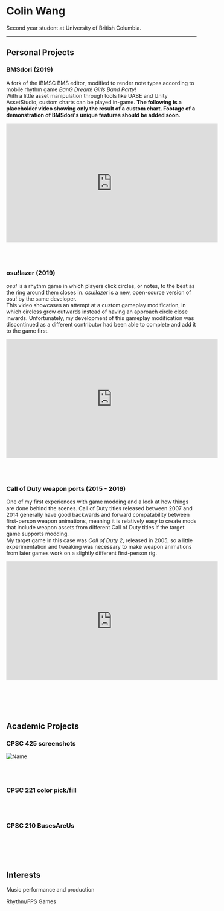 # Colin Wang

Second year student at University of British Columbia.

---

## Personal Projects

### BMSdori (2019)
A fork of the iBMSC BMS editor, modified to render note types according to mobile rhythm game *BanG Dream! Girls Band Party!*  
With a little asset manipulation through tools like UABE and Unity AssetStudio, custom charts can be played in-game.
**The following is a placeholder video showing only the result of a custom chart. Footage of a demonstration of BMSdori's unique features should be added soon.**
  <iframe width="560" height="315" src="https://www.youtube.com/embed/UK53kHPhNWA" frameborder="0" allow="accelerometer; autoplay; encrypted-media; gyroscope; picture-in-picture" allowfullscreen></iframe>
 
<br/><br/> 
### osu!lazer (2019)
*osu!* is a rhythm game in which players click circles, or notes, to the beat as the ring around them closes in. *osu!lazer* is a new, open-source version of osu! by the same developer.  
This video showcases an attempt at a custom gameplay modification, in which circless grow outwards instead of having an approach circle close inwards. Unfortunately, my development of this gameplay modification was discontinued as a different contributor had been able to complete and add it to the game first.
  <iframe width="560" height="315" src="https://www.youtube.com/embed/zumMG05pr34" frameborder="0" allow="accelerometer; autoplay; encrypted-media; gyroscope; picture-in-picture" allowfullscreen></iframe>

<br/><br/>
### Call of Duty weapon ports (2015 - 2016)
One of my first experiences with game modding and a look at how things are done behind the scenes. Call of Duty titles released between 2007 and 2014 generally have good backwards and forward compatability between first-person weapon animations, meaning it is relatively easy to create mods that include weapon assets from different Call of Duty titles if the target game supports modding.  
My target game in this case was *Call of Duty 2*, released in 2005, so a little experimentation and tweaking was necessary to make weapon animations from later games work on a slightly different first-person rig.
  <iframe width="560" height="315" src="https://www.youtube.com/embed/otjfoB-HFdU" frameborder="0" allow="accelerometer; autoplay; encrypted-media; gyroscope; picture-in-picture" allowfullscreen></iframe>

<br/><br/>
---


## Academic Projects

### CPSC 425 screenshots
![Name](c0linw.github.io/assets/image.png)

<br/><br/>
### CPSC 221 color pick/fill

<br/><br/>
### CPSC 210 BusesAreUs

<br/><br/>
---


## Interests

Music performance and production

Rhythm/FPS Games
